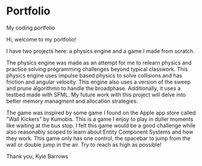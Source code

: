 # Portfolio
My coding portfolio

Hi, welcome to my portfolio!

I have two projects here: a physics engine and a game I made from scratch.

The physics engine was made as an attempt for me to relearn physics and practice solving programming challenges beyond typical classwork. This physics engine uses impulse based physics to solve collisions and has friction and angular velocity. This engine also uses a version of the sweep and prune algorithmn to handle the broadphase. Additionally, it uses a testbed made with SFML. My future work with this project will delve into better memory managment and allocation strategies. 

The game was inspired by some game I found on the Apple app store called "Wall Kickers" by Kumobis. This is a game I enjoy to play in duller moments like waiting at the bus stop. I felt this game would be a good challenge while also reasonably scoped to learn about Entity Component Systems and how they work. This game only has one control, the spacebar to jump from the wall or double jump in the air. Try to reach as high as possible!

Thank you,
Kyle Barrows
